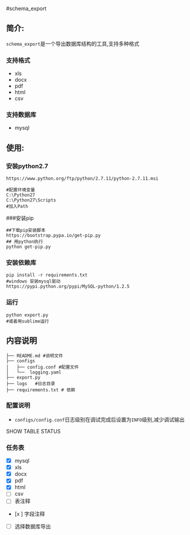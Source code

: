 #schema_export

## 简介:
`schema_export`是一个导出数据库结构的工具,支持多种格式

### 支持格式
+ xls
+ docx
+ pdf
+ html
+ csv

### 支持数据库
+ mysql

## 使用:
### 安装python2.7
```shell
https://www.python.org/ftp/python/2.7.11/python-2.7.11.msi

#配置环境变量
C:\Python27
C:\Python27\Scripts
#加入Path
```

###安装pip
```shell
##下载pip安装脚本
https://bootstrap.pypa.io/get-pip.py
## 用python执行
python get-pip.py
```

### 安装依赖库
```shell
pip install -r requirements.txt
#windows 安装mysql驱动
https://pypi.python.org/pypi/MySQL-python/1.2.5
```


###  运行
```shell
python export.py
#或者用sublime运行
```


## 内容说明
```
├── README.md #说明文件
├── configs
│   ├── config.conf #配置文件
│   └──  logging.yaml
├── export.py
├── logs   #日志目录
├── requirements.txt # 依赖
```

### 配置说明
+ `configs/config.conf`日志级别在调试完成后设置为`INFO`级别,减少调试输出

SHOW TABLE STATUS

### 任务表
- [x] mysql
- [x] xls
- [x] docx
- [x] pdf
- [x] html
- [ ] csv
- [ ] 表注释
- [x ] 字段注释
- [ ]  选择数据库导出
